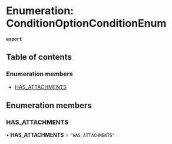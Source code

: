 # Enumeration: ConditionOptionConditionEnum

**`export`**

## Table of contents

### Enumeration members

- [HAS\_ATTACHMENTS](ConditionOptionConditionEnum.md#has-attachments)

## Enumeration members

### HAS\_ATTACHMENTS

• **HAS\_ATTACHMENTS** = `"HAS_ATTACHMENTS"`

